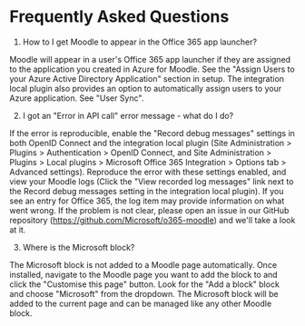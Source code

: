 Frequently Asked Questions
==========================

1. How to I get Moodle to appear in the Office 365 app launcher?

Moodle will appear in a user's Office 365 app launcher if they are assigned to the application you created in Azure for Moodle. See the "Assign Users to your Azure Active Directory Application" section in setup. The integration local plugin also provides an option to automatically assign users to your Azure application. See "User Sync".

2. I got an "Error in API call" error message - what do I do?

If the error is reproducible, enable the "Record debug messages" settings in both OpenID Connect and the integration local plugin (Site Administration > Plugins > Authentication > OpenID Connect, and Site Administration > Plugins > Local plugins > Microsoft Office 365 Integration > Options tab > Advanced settings). Reproduce the error with these settings enabled, and view your Moodle logs (Click the "View recorded log messages" link next to the Record debug messages setting in the integration local plugin). If you see an entry for Office 365, the log item may provide information on what went wrong. If the problem is not clear, please open an issue in our GitHub repository (https://github.com/Microsoft/o365-moodle) and we'll take a look at it.

3. Where is the Microsoft block?

The Microsoft block is not added to a Moodle page automatically. Once installed, navigate to the Moodle page you want to add the block to and click the "Customise this page" button. Look for the "Add a block" block and choose "Microsoft" from the dropdown. The Microsoft block will be added to the current page and can be managed like any other Moodle block.
